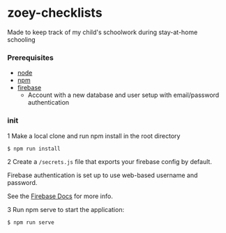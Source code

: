 # zoey-checklists

Made to keep track of my child's schoolwork during stay-at-home schooling

### Prerequisites

- [node](https://nodejs.org/)
- [npm](https://www.npmjs.com/)
- [firebase](https://firebase.google.com)
  - Account with a new database and user setup with email/password authentication

### init

1 Make a local clone and run npm install in the root directory

```
$ npm run install
```

2 Create a `/secrets.js` file that exports your firebase config by default.

Firebase authentication is set up to use web-based username and password.

See the [Firebase Docs](https://firebase.google.com/docs/web/setup?authuser=0) for more info.

3 Run npm serve to start the application:

```
$ npm run serve
```
